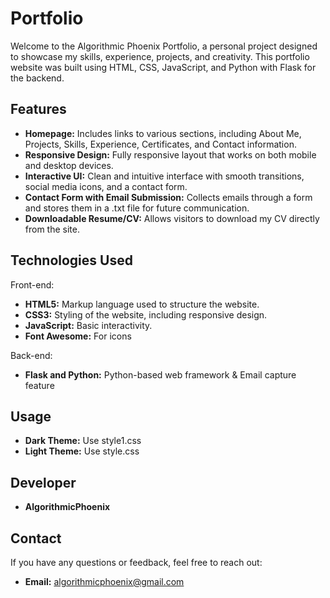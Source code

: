 # Portfolio
Welcome to the Algorithmic Phoenix Portfolio, a personal project designed to showcase my skills, experience, projects, and creativity. This portfolio website was built using HTML, CSS, JavaScript, and Python with Flask for the backend.

## Features
- **Homepage:** Includes links to various sections, including About Me, Projects, Skills, Experience, Certificates, and Contact information.
- **Responsive Design:** Fully responsive layout that works on both mobile and desktop devices.
- **Interactive UI:** Clean and intuitive interface with smooth transitions, social media icons, and a contact form.
- **Contact Form with Email Submission:** Collects emails through a form and stores them in a .txt file for future communication.
- **Downloadable Resume/CV:** Allows visitors to download my CV directly from the site.

## Technologies Used

Front-end:

- **HTML5:** Markup language used to structure the website.
- **CSS3:** Styling of the website, including responsive design.
- **JavaScript:** Basic interactivity.
- **Font Awesome:** For icons
  
Back-end:
- **Flask and Python:** Python-based web framework & Email capture feature
## Usage
- **Dark Theme:** Use style1.css
- **Light Theme:** Use style.css
## Developer
- **AlgorithmicPhoenix**

## Contact
If you have any questions or feedback, feel free to reach out:
- **Email:** algorithmicphoenix@gmail.com
  
